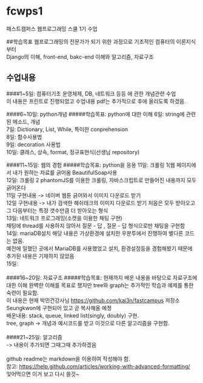 # fcwps1
패스트캠퍼스 웹프로그래밍 스쿨 1기 수업

##학습목표
웹프로그래밍의 전문가가 되기 위한 과정으로 기초적인 컴퓨터의 이론지식부터<br>
Django의 이해, front-end, bakc-end 이해와 알고리즘, 자료구조<br>

## 수업내용 
####1~5일: 컴퓨터기초
운영체제, DB, 네트워크 등등 에 관한 개념관련 수업<br>
이 내용은 프린트로 진행되었고 수업내용 pdf는 추가적으로 후에 올리도록 하겠음.<br>

####6~10일: python개념
#####학습목표: python에 대한 이해
6일: string에 관련된 메소드, 개념<br>
7일: Dictionary, List, While, 특이한 conprehension<br>
8일: 함수사용법<br>
9일: decoration 사용법<br>
10일: 클래스, 상속, format, 정규표현식(선생님 repository)<br>

####11~15일: 웹의 경험
#####학습목표: python을 응용
11일: 크롤링 1(웹 페이지에서 내가 원하는 자료를 긁어옴 BeautifulSoap사용<br>
12일: 크롤링 2 phantomJS를 이용한 크롤링, 자바스크립트로 만들어진 내용까지 모두 긁어온다<br>
11일 구현내용 -> 네이버 웹툰 긁어와서 이미지 다운로드 받기<br>
12일 구현내용 -> 내가 검색한 해쉬태크의 이미지 다운로드 받기 처음은 모두 받아오고<br>
그 다음부터는 특정 갯수만큼 더 받아오는 형식<br>
13일: 네트워크 프로그래밍(소캣을 이용한 채팅 구현)<br>
채팅에 thread를 사용하지 않아서 질문 - 답 , 질문 - 답 형식으로만 채팅을 구현함<br>
14일: mariaDB설치 해당 내용은 가상환경에 설치한 우분투에서 진행하여 별다른 코드는 없음.<br>
예전에 일했던 곳에서 MariaDB를 사용했었고 설치, 환경설정등을 경험해봤기 때문에<br>
추가된 내용은 기재하지 않았음<br>
15일:<br>
<br>
####16~20일: 자료구조
#####학습목표: 현재까지 배운 내용을 바탕으로 자료구조에 대한 이해
완벽한 이해를 목표로 했지만 tree와 graph는 추가적인 학습과 예제를 통한 숙련이 필요함.<br>
이 내용은 현재 박민건강사님 https://github.com/kai3n/fastcampus 저장소<br>
Seungkwon에 구현되어 있고 곧 복사해올 예정<br>
배운내용: stack, queue, linked list(singly, doubly) 구현. <br>
tree, graph -> 개념과 예시코드를 받고 이것으로 다른 알고리즘을 구현함.<br>
<br>
####21~25일: 알고리즘
<br>
-> 내용이 추가되면 그때그때 추가하겠음<br>
<br>
github readme는 markdown을 이용하여 작성해야 함.<br>
참고: https://help.github.com/articles/working-with-advanced-formatting/<br>
잊어먹으면 이거 보고 다시 쓸것~
